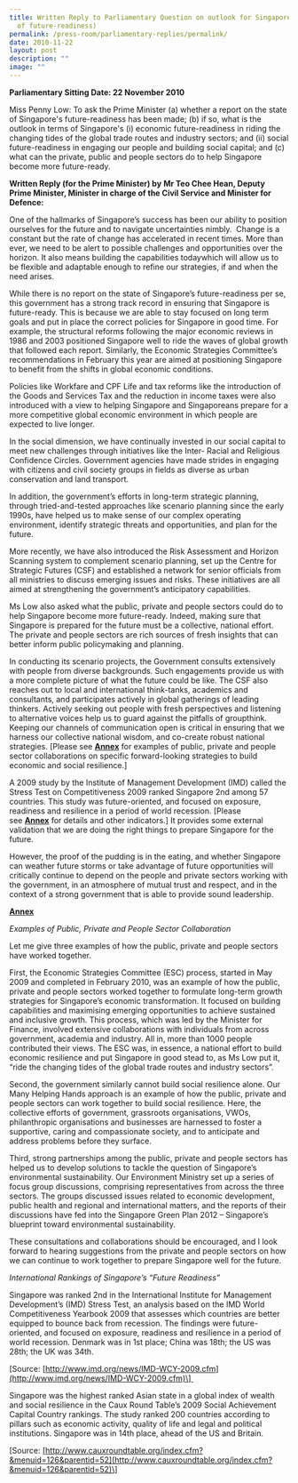 ```yaml
---
title: Written Reply to Parliamentary Question on outlook for Singapore (level
  of future‑readiness)
permalink: /press-room/parliamentary-replies/permalink/
date: 2010-11-22
layout: post
description: ""
image: ""
---
```

**Parliamentary Sitting Date: 22 November 2010**

Miss Penny Low: To ask the Prime Minister (a) whether a report on the state of Singapore's future-readiness has been made; (b) if so, what is the outlook in terms of Singapore's (i) economic future-readiness in riding the changing tides of the global trade routes and industry sectors; and (ii) social future-readiness in engaging our people and building social capital; and (c) what can the private, public and people sectors do to help Singapore become more future-ready.

**Written Reply (for the Prime Minister) by** **Mr Teo Chee Hean, Deputy Prime Minister, Minister in charge of the Civil Service and Minister for Defence:**

One of the hallmarks of Singapore’s success has been our ability to position ourselves for the future and to navigate uncertainties nimbly.  Change is a constant but the rate of change has accelerated in recent times. More than ever, we need to be alert to possible challenges and opportunities over the horizon. It also means building the capabilities todaywhich will allow us to be flexible and adaptable enough to refine our strategies, if and when the need arises.

While there is no report on the state of Singapore’s future-readiness per se, this government has a strong track record in ensuring that Singapore is future-ready. This is because we are able to stay focused on long term goals and put in place the correct policies for Singapore in good time. For example, the structural reforms following the major economic reviews in 1986 and 2003 positioned Singapore well to ride the waves of global growth that followed each report. Similarly, the Economic Strategies Committee’s recommendations in February this year are aimed at positioning Singapore to benefit from the shifts in global economic conditions. 

Policies like Workfare and CPF Life and tax reforms like the introduction of the Goods and Services Tax and the reduction in income taxes were also introduced with a view to helping Singapore and Singaporeans prepare for a more competitive global economic environment in which people are expected to live longer.

In the social dimension, we have continually invested in our social capital to meet new challenges through initiatives like the Inter- Racial and Religious Confidence Circles. Government agencies have made strides in engaging with citizens and civil society groups in fields as diverse as urban conservation and land transport.

In addition, the government’s efforts in long-term strategic planning, through tried-and-tested approaches like scenario planning since the early 1990s, have helped us to make sense of our complex operating environment, identify strategic threats and opportunities, and plan for the future.

More recently, we have also introduced the Risk Assessment and Horizon Scanning system to complement scenario planning, set up the Centre for Strategic Futures (CSF) and established a network for senior officials from all ministries to discuss emerging issues and risks. These initiatives are all aimed at strengthening the government’s anticipatory capabilities.

Ms Low also asked what the public, private and people sectors could do to help Singapore become more future-ready. Indeed, making sure that Singapore is prepared for the future must be a collective, national effort. The private and people sectors are rich sources of fresh insights that can better inform public policymaking and planning.

In conducting its scenario projects, the Government consults extensively with people from diverse backgrounds. Such engagements provide us with a more complete picture of what the future could be like. The CSF also reaches out to local and international think-tanks, academics and consultants, and participates actively in global gatherings of leading thinkers. Actively seeking out people with fresh perspectives and listening to alternative voices help us to guard against the pitfalls of groupthink. Keeping our channels of communication open is critical in ensuring that we harness our collective national wisdom, and co-create robust national strategies. \[Please see <u>**Annex**</u> for examples of public, private and people sector collaborations on specific forward-looking strategies to build economic and social resilience.\] 

A 2009 study by the Institute of Management Development (IMD) called the Stress Test on Competitiveness 2009 ranked Singapore 2nd among 57 countries. This study was future-oriented, and focused on exposure, readiness and resilience in a period of world recession. \[Please see <u>**Annex**</u> for details and other indicators.\] It provides some external validation that we are doing the right things to prepare Singapore for the future. 

However, the proof of the pudding is in the eating, and whether Singapore can weather future storms or take advantage of future opportunities will critically continue to depend on the people and private sectors working with the government, in an atmosphere of mutual trust and respect, and in the context of a strong government that is able to provide sound leadership.

<u>**Annex**</u>

_Examples of Public, Private and People Sector Collaboration_  

Let me give three examples of how the public, private and people sectors have worked together.

First, the Economic Strategies Committee (ESC) process, started in May 2009 and completed in February 2010, was an example of how the public, private and people sectors worked together to formulate long-term growth strategies for Singapore’s economic transformation. It focused on building capabilities and maximising emerging opportunities to achieve sustained and inclusive growth. This process, which was led by the Minister for Finance, involved extensive collaborations with individuals from across government, academia and industry. All in, more than 1000 people contributed their views. The ESC was, in essence, a national effort to build economic resilience and put Singapore in good stead to, as Ms Low put it, “ride the changing tides of the global trade routes and industry sectors”.

Second, the government similarly cannot build social resilience alone. Our Many Helping Hands approach is an example of how the public, private and people sectors can work together to build social resilience. Here, the collective efforts of government, grassroots organisations, VWOs, philanthropic organisations and businesses are harnessed to foster a supportive, caring and compassionate society, and to anticipate and address problems before they surface.

Third, strong partnerships among the public, private and people sectors has helped us to develop solutions to tackle the question of Singapore’s environmental sustainability. Our Environment Ministry set up a series of focus group discussions, comprising representatives from across the three sectors. The groups discussed issues related to economic development, public health and regional and international matters, and the reports of their discussions have fed into the Singapore Green Plan 2012 – Singapore’s blueprint toward environmental sustainability.

These consultations and collaborations should be encouraged, and I look forward to hearing suggestions from the private and people sectors on how we can continue to work together to prepare Singapore well for the future.

_International Rankings of Singapore’s “Future Readiness”_

Singapore was ranked 2nd in the International Institute for Management Development’s (IMD) Stress Test, an analysis based on the IMD World Competitiveness Yearbook 2009 that assesses which countries are better equipped to bounce back from recession. The findings were future-oriented, and focused on exposure, readiness and resilience in a period of world recession. Denmark was in 1st place; China was 18th; the US was 28th; the UK was 34th.

\[Source: [http://www.imd.org/news/IMD-WCY-2009.cfm](http://www.imd.org/news/IMD-WCY-2009.cfm)\] 

Singapore was the highest ranked Asian state in a global index of wealth and social resilience in the Caux Round Table’s 2009 Social Achievement Capital Country rankings. The study ranked 200 countries according to pillars such as economic activity, quality of life and legal and political institutions. Singapore was in 14th place, ahead of the US and Britain.

\[Source: [http://www.cauxroundtable.org/index.cfm?&menuid=126&parentid=52](http://www.cauxroundtable.org/index.cfm?&menuid=126&parentid=52)\]
